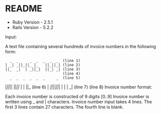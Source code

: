 # README

* Ruby Version - 2.5.1
* Rails Version - 5.2.2

Input:

A text file containing several hundreds of invoice numbers in the following form:

      _  _     _  _  _  _  _  (line 1)
    | _| _||_||_ |_   ||_||_| (line 2)
    ||_  _|  | _||_|  ||_| _| (line 3)
                              (line 4)
      _  _  _  _  _  _     _  (line 5)
  |_||_|| ||_||_   |  |  ||_  (line 6)
    | _||_||_||_|  |  |  | _| (line 7)
                              (line 8)
Invoice number format:

Each invoice number is constructed of 9 digits [0..9]
Invoice number is written using _ and | characters.
Invoice number input takes 4 lines.
The first 3 lines contain 27 characters.
The fourth line is blank.


